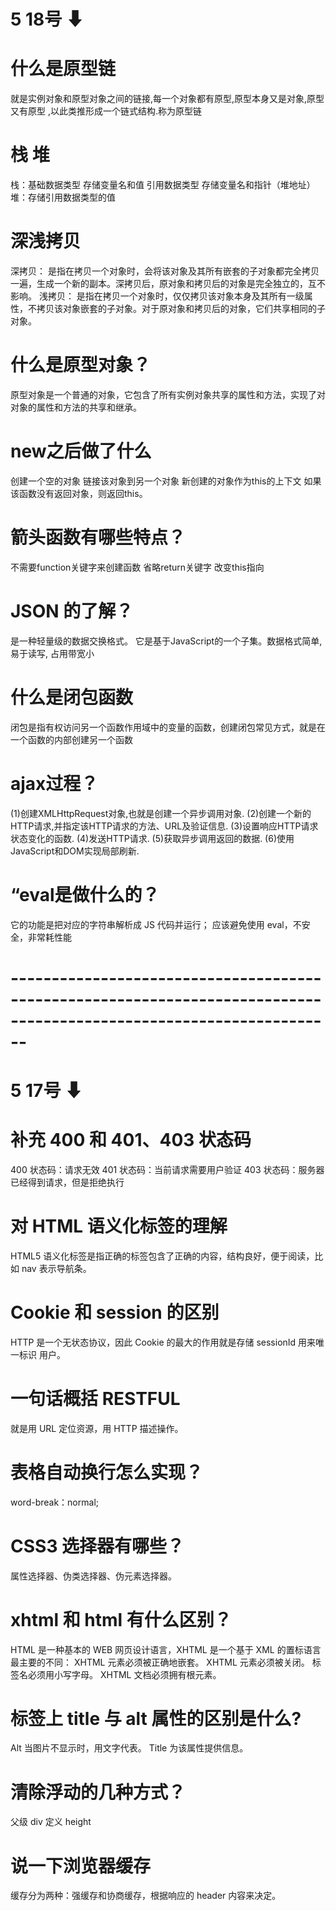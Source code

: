 #   5 18号  ⬇
# 什么是原型链
就是实例对象和原型对象之间的链接,每一个对象都有原型,原型本身又是对象,原型又有原型
,以此类推形成一个链式结构.称为原型链
# 栈 堆
栈：基础数据类型  存储变量名和值
引用数据类型 存储变量名和指针（堆地址）
堆：存储引用数据类型的值
#  深浅拷贝
深拷贝：
是指在拷贝一个对象时，会将该对象及其所有嵌套的子对象都完全拷贝一遍，生成一个新的副本。深拷贝后，原对象和拷贝后的对象是完全独立的，互不影响。
浅拷贝：
是指在拷贝一个对象时，仅仅拷贝该对象本身及其所有一级属性，不拷贝该对象嵌套的子对象。对于原对象和拷贝后的对象，它们共享相同的子对象。
# 什么是原型对象？
原型对象是一个普通的对象，它包含了所有实例对象共享的属性和方法，实现了对对象的属性和方法的共享和继承。
# new之后做了什么
创建一个空的对象
链接该对象到另一个对象 
新创建的对象作为this的上下文
如果该函数没有返回对象，则返回this。
# 箭头函数有哪些特点？
不需要function关键字来创建函数
省略return关键字
改变this指向
#  JSON 的了解？
 是一种轻量级的数据交换格式。
它是基于JavaScript的一个子集。数据格式简单, 易于读写, 占用带宽小
# 什么是闭包函数
闭包是指有权访问另一个函数作用域中的变量的函数，创建闭包常见方式，就是在一个函数的内部创建另一个函数
#   ajax过程？
(1)创建XMLHttpRequest对象,也就是创建一个异步调用对象.
(2)创建一个新的HTTP请求,并指定该HTTP请求的方法、URL及验证信息.
(3)设置响应HTTP请求状态变化的函数.
(4)发送HTTP请求.
(5)获取异步调用返回的数据.
(6)使用JavaScript和DOM实现局部刷新.
# “eval是做什么的？
它的功能是把对应的字符串解析成 JS 代码并运行；
应该避免使用 eval，不安全，非常耗性能
# --------------------------------------------------------------------------------------------------------------------
#       5 17号  ⬇
# 补充 400 和 401、403 状态码
400 状态码：请求无效
401 状态码：当前请求需要用户验证
403 状态码：服务器已经得到请求，但是拒绝执行
# 对 HTML 语义化标签的理解
HTML5 语义化标签是指正确的标签包含了正确的内容，结构良好，便于阅读，比如 nav
表示导航条。
# Cookie 和 session 的区别
HTTP 是一个无状态协议，因此 Cookie 的最大的作用就是存储 sessionId 用来唯一标识
用户。
# 一句话概括 RESTFUL
就是用 URL 定位资源，用 HTTP 描述操作。
# 表格自动换行怎么实现？
word-break：normal;
# CSS3 选择器有哪些？
属性选择器、伪类选择器、伪元素选择器。
# xhtml 和 html 有什么区别？
HTML 是一种基本的 WEB 网页设计语言，XHTML 是一个基于 XML 的置标语言
最主要的不同：
XHTML 元素必须被正确地嵌套。
XHTML 元素必须被关闭。
标签名必须用小写字母。
XHTML 文档必须拥有根元素。
# 标签上 title 与 alt 属性的区别是什么?
Alt 当图片不显示时，用文字代表。
Title 为该属性提供信息。
# 清除浮动的几种方式？
父级 div 定义 height
# 说一下浏览器缓存 
缓存分为两种：强缓存和协商缓存，根据响应的 header 内容来决定。
